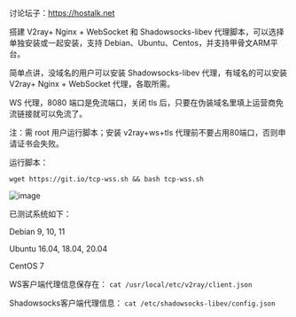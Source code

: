 讨论坛子：https://hostalk.net

搭建 V2ray+ Nginx + WebSocket 和 Shadowsocks-libev 代理脚本，可以选择单独安装或一起安装，支持 Debian、Ubuntu、Centos，并支持甲骨文ARM平台。

简单点讲，没域名的用户可以安装 Shadowsocks-libev 代理，有域名的可以安装 V2ray+ Nginx + WebSocket 代理，各取所需。

WS 代理，8080 端口是免流端口，关闭 tls 后，只要在伪装域名里填上运营商免流链接就可以免流了。

注：需 root 用户运行脚本；安装 v2ray+ws+tls 代理前不要占用80端口，否则申请证书会失败。

运行脚本：

`wget https://git.io/tcp-wss.sh && bash tcp-wss.sh`

![image](https://user-images.githubusercontent.com/13328328/127747290-d6485b45-f84f-44da-ad32-6d374f21d35f.JPG)

已测试系统如下：

Debian 9, 10, 11

Ubuntu 16.04, 18.04, 20.04

CentOS 7

WS客户端代理信息保存在：
`cat /usr/local/etc/v2ray/client.json`

Shadowsocks客户端代理信息：
`cat /etc/shadowsocks-libev/config.json`
